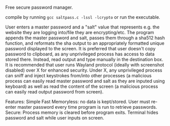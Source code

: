Free secure password manager.

compile by running ```gcc saltpass.c -lssl -lcrypto``` or run the executable.

User enters a master password and a "salt" value that represents e.g. the website they are logging into/file they are encrypting/etc. The program appends the master password and salt, passes them through a sha512 hash function, and reformats the sha output to an appropriately formatted unique password displayed to the screen. It is preferred that user doesn't copy password to clipboard, as any unprivileged process has access to data stored there. Instead, read output and type manually in the destination box. It is recommended that user runs Wayland protocol (ideally with screenshot disabled) over X for enhanced security. Under X, any unprivileged process can sniff and inject keystrokes from/into other processes (a malicious process can easily read master password and salt as they are inputed using keyboard) as well as read the content of the screen (a malicious process can easily read output password from screen).

Features:
Simple
Fast
Memoryless: no data is kept/stored. User must re-enter master password every time program is run to retrieve passwords.
Secure: Process memory is cleared before program exits. Terminal hides password and salt while user inputs on screen. 
